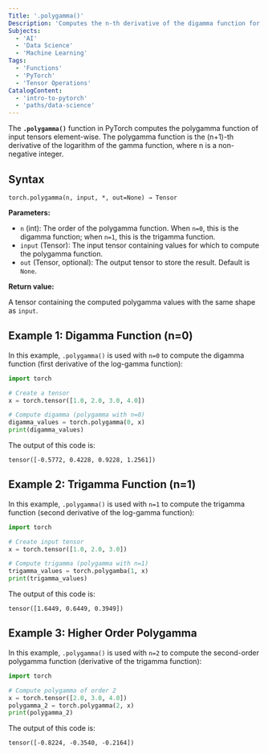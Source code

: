 ```yaml
---
Title: '.polygamma()'
Description: 'Computes the n-th derivative of the digamma function for each element in the input tensor.'
Subjects:
  - 'AI'
  - 'Data Science'
  - 'Machine Learning'
Tags:
  - 'Functions'
  - 'PyTorch'
  - 'Tensor Operations'
CatalogContent:
  - 'intro-to-pytorch'
  - 'paths/data-science'
---
```


The **`.polygamma()`** function in PyTorch computes the polygamma function of input tensors element-wise. The polygamma function is the (n+1)-th derivative of the logarithm of the gamma function, where n is a non-negative integer.

## Syntax

```pseudo
torch.polygamma(n, input, *, out=None) → Tensor
```

**Parameters:**

- `n` (int): The order of the polygamma function. When `n=0`, this is the digamma function; when `n=1`, this is the trigamma function.
- `input` (Tensor): The input tensor containing values for which to compute the polygamma function.
- `out` (Tensor, optional): The output tensor to store the result. Default is `None`.

**Return value:**

A tensor containing the computed polygamma values with the same shape as `input`.

## Example 1: Digamma Function (n=0)

In this example, `.polygamma()` is used with `n=0` to compute the digamma function (first derivative of the log-gamma function):

```py
import torch

# Create a tensor
x = torch.tensor([1.0, 2.0, 3.0, 4.0])

# Compute digamma (polygamma with n=0)
digamma_values = torch.polygamma(0, x)
print(digamma_values)
```

The output of this code is:

```shell
tensor([-0.5772, 0.4228, 0.9228, 1.2561])
```

## Example 2: Trigamma Function (n=1)

In this example, `.polygamma()` is used with `n=1` to compute the trigamma function (second derivative of the log-gamma function):

```py
import torch

# Create input tensor
x = torch.tensor([1.0, 2.0, 3.0])

# Compute trigamma (polygamma with n=1)
trigamma_values = torch.polygamba(1, x)
print(trigamma_values)
```

The output of this code is:

```shell
tensor([1.6449, 0.6449, 0.3949])
```

## Example 3: Higher Order Polygamma

In this example, `.polygamma()` is used with `n=2` to compute the second-order polygamma function (derivative of the trigamma function):

```py
import torch

# Compute polygamma of order 2
x = torch.tensor([2.0, 3.0, 4.0])
polygamma_2 = torch.polygamma(2, x)
print(polygamma_2)
```

The output of this code is:

```shell
tensor([-0.8224, -0.3540, -0.2164])
```
